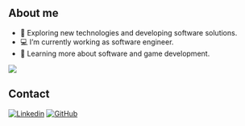 ## About me

- 🚀 Exploring new technologies and developing software solutions.
- 💻 I’m currently working as software engineer.
- 📖 Learning more about software and game development.

<img src="https://skillicons.dev/icons?i=unity,blender,cs,python,visualstudio,pycharm,github">

<!--
<img src="https://github-readme-stats.vercel.app/api/top-langs/?username=xofanna&hide=html&layout=compact&theme=dracula&include_all_commits=true" alt="Github Stats">
![Xofanna's GitHub stats](https://github-readme-stats.vercel.app/api/top-langs/?username=xofanna\&bg_color=30,e96443,904e95\&title_color=fff\&text_color=fff)
![Xofanna's GitHub stats](https://github-readme-stats.vercel.app/api?username=xofanna\&bg_color=30,e96443,904e95\&title_color=fff\&text_color=fff)
-->

## Contact

[![Linkedin](https://img.shields.io/badge/-Giovanna-blue?style=flat-square&logo=Linkedin&logoColor=white&link=https://www.linkedin.com/in/giovanna-paulussi-tofanetto)](https://www.linkedin.com/in/giovanna-paulussi-tofanetto)
[![GitHub](https://img.shields.io/github/followers/xofanna?label=follow&style=social)](https://github.com/xofanna)
